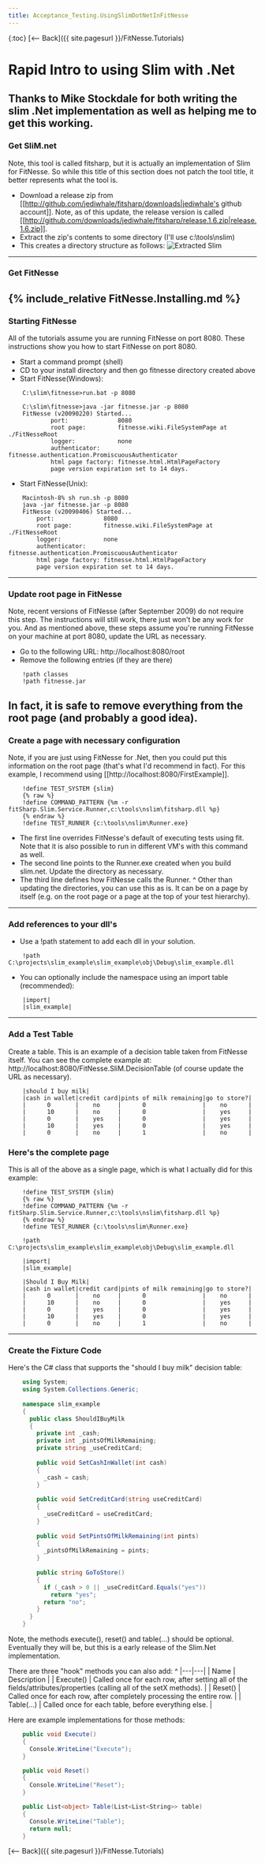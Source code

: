 ```yaml
---
title: Acceptance_Testing.UsingSlimDotNetInFitNesse
---
```

{:toc}
[<-- Back]({{ site.pagesurl }}/FitNesse.Tutorials)

# Rapid Intro to using Slim with .Net
Thanks to Mike Stockdale for both writing the slim .Net implementation as well as helping me to get this working.
----
### Get SliM.net
Note, this tool is called fitsharp, but it is actually an implementation of Slim for FitNesse. So while this title of this section does not patch the tool title, it better represents what the tool is.
* Download a release zip from [[http://github.com/jediwhale/fitsharp/downloads|jediwhale's github account]]. Note, as of this update, the release version is called [[http://github.com/downloads/jediwhale/fitsharp/release.1.6.zip|release.1.6.zip]].
* Extract the zip's contents to some directory (I'll use c:\tools\nslim)
* This creates a directory structure as follows: ![Extracted Slim](images/ExtractedNSlim.jpg)

----
### Get FitNesse
{% include_relative FitNesse.Installing.md %}
----
### Starting FitNesse
All of the tutorials assume you are running FitNesse on port 8080. These instructions show you how to start FitNesse on port 8080.
* Start a command prompt (shell)
* CD to your install directory and then go fitnesse directory created above
* Start FitNesse(Windows):
```terminal
    C:\slim\fitnesse>run.bat -p 8080
    
    C:\slim\fitnesse>java -jar fitnesse.jar -p 8080
    FitNesse (v20090220) Started...
            port:              8080
            root page:         fitnesse.wiki.FileSystemPage at ./FitNesseRoot
            logger:            none
            authenticator:     fitnesse.authentication.PromiscuousAuthenticator
            html page factory: fitnesse.html.HtmlPageFactory
            page version expiration set to 14 days.
```
* Start FitNesse(Unix):
```terminal
    Macintosh-8% sh run.sh -p 8080
    java -jar fitnesse.jar -p 8080
    FitNesse (v20090406) Started...
    	port:              8080
    	root page:         fitnesse.wiki.FileSystemPage at ./FitNesseRoot
    	logger:            none
    	authenticator:     fitnesse.authentication.PromiscuousAuthenticator
    	html page factory: fitnesse.html.HtmlPageFactory
    	page version expiration set to 14 days.
```
----
### Update root page in FitNesse
Note, recent versions of FitNesse (after September 2009) do not require this step. The instructions will still work, there just won't be any work for you. And as mentioned above, these steps assume you're running FitNesse on your machine at port 8080, update the URL as necessary.
* Go to the following URL: http://localhost:8080/root
* Remove the following entries (if they are there)
```
    !path classes
    !path fitnesse.jar
```

In fact, it is safe to remove everything from the root page (and probably a good idea).
----
### Create a page with necessary configuration
Note, if you are just using FitNesse for .Net, then you could put this information on the root page (that's what I'd recommend in fact). For this example, I recommend using [[http://localhost:8080/FirstExample]].
```
    !define TEST_SYSTEM {slim}
    {% raw %}
    !define COMMAND_PATTERN {%m -r fitSharp.Slim.Service.Runner,c:\tools\nslim\fitsharp.dll %p}
    {% endraw %}
    !define TEST_RUNNER {c:\tools\nslim\Runner.exe}
```
* The first line overrides FitNesse's default of executing tests using fit. Note that it is also possible to run in different VM's with this command as well.
* The second line points to the Runner.exe created when you build slim.net. Update the directory as necessary.
* The third line defines how FitNesse calls the Runner.
^
Other than updating the directories, you can use this as is. It can be on a page by itself (e.g. on the root page or a page at the top of your test hierarchy).
----
### Add references to your dll's
* Use a !path statement to add each dll in your solution.
```
    !path C:\projects\slim_example\slim_example\obj\Debug\slim_example.dll
```

* You can optionally include the namespace using an import table (recommended):
```
    |import|
    |slim_example|
```
----
### Add a Test Table
Create a table. This is an example of a decision table taken from FitNesse itself. You can see the complete example at: http://localhost:8080/FitNesse.SliM.DecisionTable (of course update the URL as necessary).
```
    |should I buy milk|
    |cash in wallet|credit card|pints of milk remaining|go to store?|
    |      0       |    no     |      0                |    no      |
    |      10      |    no     |      0                |    yes     |
    |      0       |    yes    |      0                |    yes     |
    |      10      |    yes    |      0                |    yes     |
    |      0       |    no     |      1                |    no      |
```

### Here's the complete page
This is all of the above as a single page, which is what I actually did for this example:
```
    !define TEST_SYSTEM {slim}
    {% raw %}
    !define COMMAND_PATTERN {%m -r fitSharp.Slim.Service.Runner,c:\tools\nslim\fitsharp.dll %p}
    {% endraw %}
    !define TEST_RUNNER {c:\tools\nslim\Runner.exe}
    
    !path C:\projects\slim_example\slim_example\obj\Debug\slim_example.dll
    
    |import|
    |slim_example|
    
    |Should I Buy Milk|
    |cash in wallet|credit card|pints of milk remaining|go to store?|
    |      0       |    no     |      0                |    no      |
    |      10      |    no     |      0                |    yes     |
    |      0       |    yes    |      0                |    yes     |
    |      10      |    yes    |      0                |    yes     |
    |      0       |    no     |      1                |    no      |
```
----
### Create the Fixture Code
Here's the C# class that supports the "should I buy milk" decision table:
```csharp
    using System;
    using System.Collections.Generic;
    
    namespace slim_example
    {
      public class ShouldIBuyMilk
      {
        private int _cash;
        private int _pintsOfMilkRemaining;
        private string _useCreditCard;
    
        public void SetCashInWallet(int cash)
        {
          _cash = cash;
        }
    
        public void SetCreditCard(string useCreditCard)
        {
          _useCreditCard = useCreditCard;
        }
    
        public void SetPintsOfMilkRemaining(int pints)
        {
          _pintsOfMilkRemaining = pints;
        }
    
        public string GoToStore()
        {
          if (_cash > 0 || _useCreditCard.Equals("yes"))
            return "yes";
          return "no";
        }
      }
    }
```
Note, the methods execute(), reset() and table(...) should be optional. Eventually they will be, but this is a early release of the Slim.Net implementation.

There are three "hook" methods you can also add:
^
|---|---|
| Name | Description |
| Execute() | Called once for each row, after setting all of the fields/attributes/properties (calling all of the setX methods). |
| Reset() | Called once for each row, after completely processing the entire row.  |
| Table(...) | Called once for each table, before everything else. |

Here are example implementations for those methods:
```csharp
    public void Execute()
    {
      Console.WriteLine("Execute");
    }

    public void Reset()
    {
      Console.WriteLine("Reset");
    }

    public List<object> Table(List<List<String>> table)
    {
      Console.WriteLine("Table");
      return null;
    }
```

[<-- Back]({{ site.pagesurl }}/FitNesse.Tutorials)
